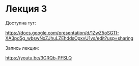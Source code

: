 # Лекция 3

Доступна тут: 

https://docs.google.com/presentation/d/1ZwZ5oSGTI-XA3pd5g_wbswNxZJhuLZEhddsOpxvU1vs/edit?usp=sharing

Запись лекции: 

https://youtu.be/3GRQb-PFSLQ
